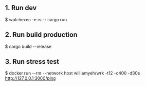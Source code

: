 ## 1. Run dev

$ watchexec -e rs -r cargo run

## 2. Run build production

$ cargo build --release

## 3. Run stress test

$ docker run --rm --network host williamyeh/wrk -t12 -c400 -d30s http://127.0.0.1:3000/ping
